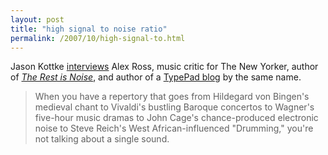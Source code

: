 ```yaml
---
layout: post
title: "high signal to noise ratio"
permalink: /2007/10/high-signal-to.html
---
```


Jason Kottke [interviews](http://www.kottke.org/07/10/the-rest-is-noise) Alex Ross, music critic for The New Yorker, author of _[The Rest is Noise](http://www.amazon.com/Rest-Noise-Listening-Twentieth-Century/dp/0374249393)_, and author of a [TypePad blog](http://www.therestisnoise.com/) by the same name. 

> When you have a repertory that goes from Hildegard von Bingen's medieval chant to Vivaldi's bustling Baroque concertos to Wagner's five-hour music dramas to John Cage's chance-produced electronic noise to Steve Reich's West African-influenced "Drumming," you're not talking about a single sound.